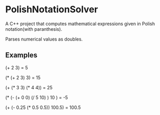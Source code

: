 # PolishNotationSolver
A C++ project that computes mathematical expressions given in Polish notation(with paranthesis).

Parses numerical values as doubles.
## Examples
(+ 2 3) = 5

(* (+ 2 3) 3) = 15

(+ (* 3 3) (* 4 4)) = 25

(* (- (+ 0 0) (/ 5 10) ) 10 ) = -5

(+ (- 0.25 (* 0.5 0.5)) 100.5) = 100.5

